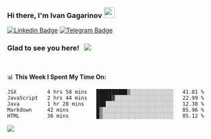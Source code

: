 ### Hi there, I'm Ivan Gagarinov <img src="https://media.giphy.com/media/hvRJCLFzcasrR4ia7z/giphy.gif" width="25px">

[![Linkedin Badge](https://img.shields.io/badge/-LinkedIn-0e76a8?style=flat-square&logo=Linkedin&logoColor=white)](https://linkedin.com/in/ivan-gagarinov-142ba3141/)
[![Telegram Badge](https://img.shields.io/badge/-Telegram-0088cc?style=flat-square&logo=Telegram&logoColor=white)](https://t.me/igagarinov)

### Glad to see you here! &nbsp; ![](https://visitor-badge.glitch.me/badge?page_id=dzencot.dzencot)

</br>

📊 **This Week I Spent My Time On:**
<!--START_SECTION:waka-->
```text
JSX          4 hrs 58 mins   ██████████▒░░░░░░░░░░░░░░   41.81 % 
JavaScript   2 hrs 44 mins   █████▓░░░░░░░░░░░░░░░░░░░   22.99 % 
Java         1 hr 28 mins    ███░░░░░░░░░░░░░░░░░░░░░░   12.38 % 
Markdown     42 mins         █▒░░░░░░░░░░░░░░░░░░░░░░░   05.96 % 
HTML         36 mins         █▒░░░░░░░░░░░░░░░░░░░░░░░   05.12 % 
```
<!--END_SECTION:waka-->

[![](https://github-readme-stats.vercel.app/api?username=dzencot&theme=gruvbox)](https://github.com/dzencot)
